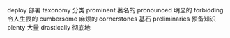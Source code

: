 deploy 部署
taxonomy 分类
prominent 著名的
pronounced 明显的
forbidding 令人生畏的
cumbersome 麻烦的
cornerstones 基石
preliminaries 预备知识
plenty 大量
drastically 彻底地
